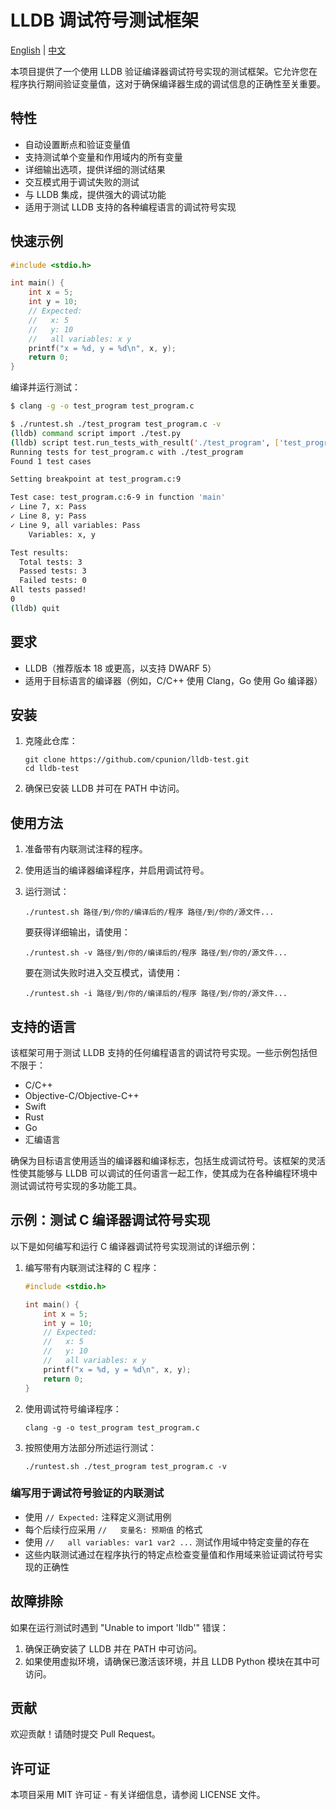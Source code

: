 # LLDB 调试符号测试框架

[English](README.md) | [中文](README_zh.md)

本项目提供了一个使用 LLDB 验证编译器调试符号实现的测试框架。它允许您在程序执行期间验证变量值，这对于确保编译器生成的调试信息的正确性至关重要。

## 特性

- 自动设置断点和验证变量值
- 支持测试单个变量和作用域内的所有变量
- 详细输出选项，提供详细的测试结果
- 交互模式用于调试失败的测试
- 与 LLDB 集成，提供强大的调试功能
- 适用于测试 LLDB 支持的各种编程语言的调试符号实现

## 快速示例

```c
#include <stdio.h>

int main() {
    int x = 5;
    int y = 10;
    // Expected:
    //   x: 5
    //   y: 10
    //   all variables: x y
    printf("x = %d, y = %d\n", x, y);
    return 0;
}
```

编译并运行测试：

```bash
$ clang -g -o test_program test_program.c

$ ./runtest.sh ./test_program test_program.c -v
(lldb) command script import ./test.py
(lldb) script test.run_tests_with_result('./test_program', ['test_program.c',], True, False, '/tmp/lldb_exit_code')
Running tests for test_program.c with ./test_program
Found 1 test cases

Setting breakpoint at test_program.c:9

Test case: test_program.c:6-9 in function 'main'
✓ Line 7, x: Pass
✓ Line 8, y: Pass
✓ Line 9, all variables: Pass
    Variables: x, y

Test results:
  Total tests: 3
  Passed tests: 3
  Failed tests: 0
All tests passed!
0
(lldb) quit
```

## 要求

- LLDB（推荐版本 18 或更高，以支持 DWARF 5）
- 适用于目标语言的编译器（例如，C/C++ 使用 Clang，Go 使用 Go 编译器）

## 安装

1. 克隆此仓库：

   ```
   git clone https://github.com/cpunion/lldb-test.git
   cd lldb-test
   ```

2. 确保已安装 LLDB 并可在 PATH 中访问。

## 使用方法

1. 准备带有内联测试注释的程序。

2. 使用适当的编译器编译程序，并启用调试符号。

3. 运行测试：

   ```
   ./runtest.sh 路径/到/你的/编译后的/程序 路径/到/你的/源文件...
   ```

   要获得详细输出，请使用：

   ```
   ./runtest.sh -v 路径/到/你的/编译后的/程序 路径/到/你的/源文件...
   ```

   要在测试失败时进入交互模式，请使用：

   ```
   ./runtest.sh -i 路径/到/你的/编译后的/程序 路径/到/你的/源文件...
   ```

## 支持的语言

该框架可用于测试 LLDB 支持的任何编程语言的调试符号实现。一些示例包括但不限于：

- C/C++
- Objective-C/Objective-C++
- Swift
- Rust
- Go
- 汇编语言

确保为目标语言使用适当的编译器和编译标志，包括生成调试符号。该框架的灵活性使其能够与 LLDB 可以调试的任何语言一起工作，使其成为在各种编程环境中测试调试符号实现的多功能工具。

## 示例：测试 C 编译器调试符号实现

以下是如何编写和运行 C 编译器调试符号实现测试的详细示例：

1. 编写带有内联测试注释的 C 程序：

   ```c
   #include <stdio.h>

   int main() {
       int x = 5;
       int y = 10;
       // Expected:
       //   x: 5
       //   y: 10
       //   all variables: x y
       printf("x = %d, y = %d\n", x, y);
       return 0;
   }
   ```

2. 使用调试符号编译程序：

   ```
   clang -g -o test_program test_program.c
   ```

3. 按照使用方法部分所述运行测试：

   ```
   ./runtest.sh ./test_program test_program.c -v
   ```

### 编写用于调试符号验证的内联测试

- 使用 `// Expected:` 注释定义测试用例
- 每个后续行应采用 `//   变量名: 预期值` 的格式
- 使用 `//   all variables: var1 var2 ...` 测试作用域中特定变量的存在
- 这些内联测试通过在程序执行的特定点检查变量值和作用域来验证调试符号实现的正确性

## 故障排除

如果在运行测试时遇到 "Unable to import 'lldb'" 错误：

1. 确保正确安装了 LLDB 并在 PATH 中可访问。
2. 如果使用虚拟环境，请确保已激活该环境，并且 LLDB Python 模块在其中可访问。

## 贡献

欢迎贡献！请随时提交 Pull Request。

## 许可证

本项目采用 MIT 许可证 - 有关详细信息，请参阅 LICENSE 文件。
